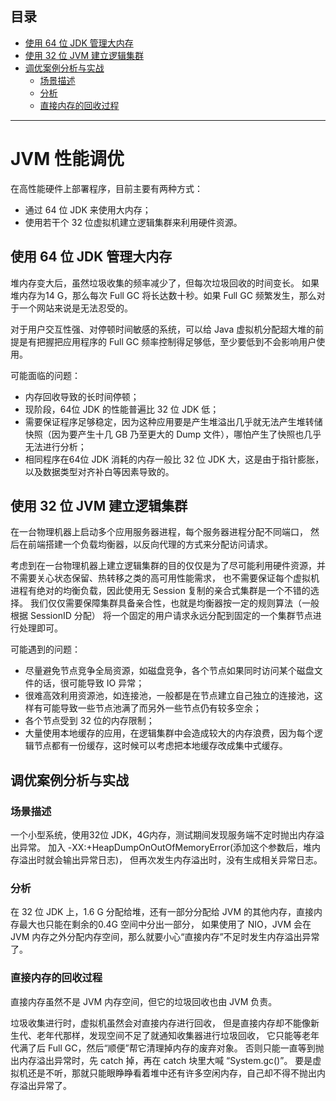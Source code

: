 ## 目录
* [使用 64 位 JDK 管理大内存](#使用-64-位-jdk-管理大内存)
* [使用 32 位 JVM 建立逻辑集群](#使用-32-位-jvm-建立逻辑集群)
* [调优案例分析与实战](#调优案例分析与实战)
  * [场景描述](#场景描述)
  * [分析](#分析)
  * [直接内存的回收过程](#直接内存的回收过程)
  
----
# JVM 性能调优
在高性能硬件上部署程序，目前主要有两种方式：<br>
- 通过 64 位 JDK 来使用大内存；
- 使用若干个 32 位虚拟机建立逻辑集群来利用硬件资源。

## 使用 64 位 JDK 管理大内存
堆内存变大后，虽然垃圾收集的频率减少了，但每次垃圾回收的时间变长。
如果堆内存为14 G，那么每次 Full GC 将长达数十秒。如果 Full GC 频繁发生，那么对于一个网站来说是无法忍受的。

对于用户交互性强、对停顿时间敏感的系统，可以给 Java 虚拟机分配超大堆的前提是有把握把应用程序的 Full GC 频率控制得足够低，至少要低到不会影响用户使用。

可能面临的问题：<br>
- 内存回收导致的长时间停顿；
- 现阶段，64位 JDK 的性能普遍比 32 位 JDK 低；
- 需要保证程序足够稳定，因为这种应用要是产生堆溢出几乎就无法产生堆转储快照（因为要产生十几 GB 乃至更大的 Dump 文件），哪怕产生了快照也几乎无法进行分析；
- 相同程序在64位 JDK 消耗的内存一般比 32 位 JDK 大，这是由于指针膨胀，以及数据类型对齐补白等因素导致的。

## 使用 32 位 JVM 建立逻辑集群
在一台物理机器上启动多个应用服务器进程，每个服务器进程分配不同端口，
然后在前端搭建一个负载均衡器，以反向代理的方式来分配访问请求。

考虑到在一台物理机器上建立逻辑集群的目的仅仅是为了尽可能利用硬件资源，并不需要关心状态保留、热转移之类的高可用性能需求，
也不需要保证每个虚拟机进程有绝对的均衡负载，因此使用无 Session 复制的亲合式集群是一个不错的选择。
我们仅仅需要保障集群具备亲合性，也就是均衡器按一定的规则算法（一般根据 SessionID 分配）
将一个固定的用户请求永远分配到固定的一个集群节点进行处理即可。

可能遇到的问题：<br>
- 尽量避免节点竞争全局资源，如磁盘竞争，各个节点如果同时访问某个磁盘文件的话，很可能导致 IO 异常；
- 很难高效利用资源池，如连接池，一般都是在节点建立自己独立的连接池，这样有可能导致一些节点池满了而另外一些节点仍有较多空余；
- 各个节点受到 32 位的内存限制；
- 大量使用本地缓存的应用，在逻辑集群中会造成较大的内存浪费，因为每个逻辑节点都有一份缓存，这时候可以考虑把本地缓存改成集中式缓存。

## 调优案例分析与实战
### 场景描述
一个小型系统，使用32位 JDK，4G内存，测试期间发现服务端不定时抛出内存溢出异常。
加入 -XX:+HeapDumpOnOutOfMemoryError(添加这个参数后，堆内存溢出时就会输出异常日志)，
但再次发生内存溢出时，没有生成相关异常日志。

### 分析
在 32 位 JDK 上，1.6 G 分配给堆，还有一部分分配给 JVM 的其他内存，直接内存最大也只能在剩余的0.4G 空间中分出一部分，
如果使用了 NIO，JVM 会在 JVM 内存之外分配内存空间，那么就要小心“直接内存”不足时发生内存溢出异常了。

### 直接内存的回收过程
直接内存虽然不是 JVM 内存空间，但它的垃圾回收也由 JVM 负责。

垃圾收集进行时，虚拟机虽然会对直接内存进行回收，
但是直接内存却不能像新生代、老年代那样，发现空间不足了就通知收集器进行垃圾回收，
它只能等老年代满了后 Full GC，然后“顺便”帮它清理掉内存的废弃对象。
否则只能一直等到抛出内存溢出异常时，先 catch 掉，再在 catch 块里大喊 “System.gc()”。
要是虚拟机还是不听，那就只能眼睁睁看着堆中还有许多空闲内存，自己却不得不抛出内存溢出异常了。
